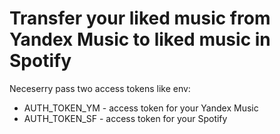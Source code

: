 # Transfer your liked music from Yandex Music to liked music in Spotify
Neceserry pass two access tokens like env:
- AUTH_TOKEN_YM - access token for your Yandex Music
- AUTH_TOKEN_SF - access token for your Spotify

